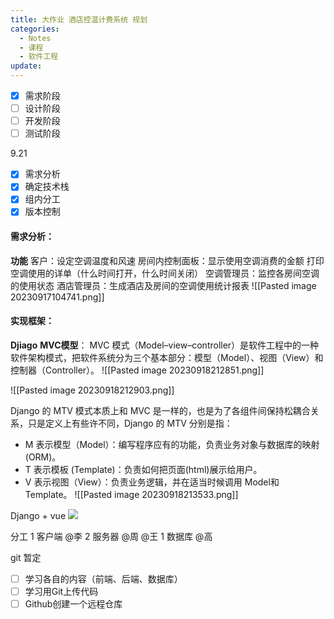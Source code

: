 ```yaml
---
title: 大作业 酒店控温计费系统 规划
categories:
  - Notes
  - 课程
  - 软件工程
update:
---
```

- [x] 需求阶段
- [ ] 设计阶段
- [ ] 开发阶段
- [ ] 测试阶段

9.21
- [x] 需求分析
- [x] 确定技术栈
- [x] 组内分工
- [x] 版本控制
#### 需求分析：
**功能**
客户：设定空调温度和风速
房间内控制面板：显示使用空调消费的金额
打印空调使用的详单（什么时间打开，什么时间关闭）
空调管理员：监控各房间空调的使用状态
酒店管理员：生成酒店及房间的空调使用统计报表
![[Pasted image 20230917104741.png]]


#### 实现框架：

**Djiago**
**MVC模型**：
MVC 模式（Model–view–controller）是软件工程中的一种软件架构模式，把软件系统分为三个基本部分：模型（Model）、视图（View）和控制器（Controller）。
![[Pasted image 20230918212851.png]]

![[Pasted image 20230918212903.png]]

Django 的 MTV 模式本质上和 MVC 是一样的，也是为了各组件间保持松耦合关系，只是定义上有些许不同，Django 的 MTV 分别是指：

- M 表示模型（Model）：编写程序应有的功能，负责业务对象与数据库的映射(ORM)。
- T 表示模板 (Template)：负责如何把页面(html)展示给用户。
- V 表示视图（View）：负责业务逻辑，并在适当时候调用 Model和 Template。
![[Pasted image 20230918213533.png]]

Django + vue
![](https://cdn.jsdelivr.net/gh/zhengyangWang1/image@main/img/20230921154013.png)

分工
1 客户端 @李
2 服务器 @周 @王
1 数据库 @高

git 暂定

- [ ] 学习各自的内容（前端、后端、数据库）
- [ ] 学习用Git上传代码
- [ ] Github创建一个远程仓库